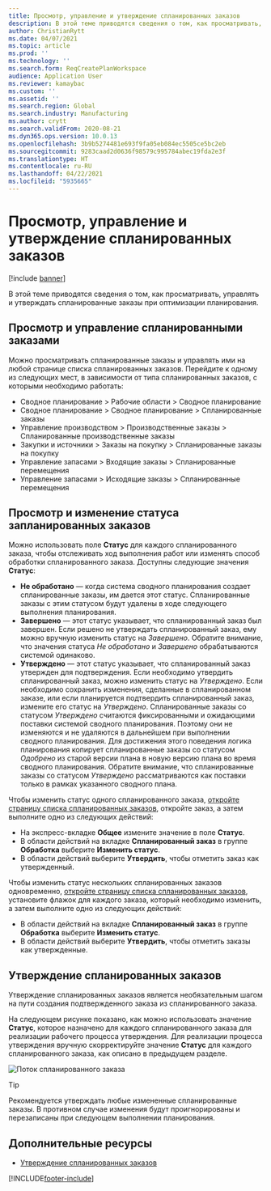 ```yaml
---
title: Просмотр, управление и утверждение спланированных заказов
description: В этой теме приводятся сведения о том, как просматривать, управлять и утверждать спланированные заказы при оптимизации планирования.
author: ChristianRytt
ms.date: 04/07/2021
ms.topic: article
ms.prod: ''
ms.technology: ''
ms.search.form: ReqCreatePlanWorkspace
audience: Application User
ms.reviewer: kamaybac
ms.custom: ''
ms.assetid: ''
ms.search.region: Global
ms.search.industry: Manufacturing
ms.author: crytt
ms.search.validFrom: 2020-08-21
ms.dyn365.ops.version: 10.0.13
ms.openlocfilehash: 3b9b5274481e693f9fa05eb084ec5505ce5bc2eb
ms.sourcegitcommit: 9283caad2d0636f98579c995784abec19fda2e3f
ms.translationtype: HT
ms.contentlocale: ru-RU
ms.lasthandoff: 04/22/2021
ms.locfileid: "5935665"
---
```

# <a name="view-manage-and-approve-planned-orders"></a>Просмотр, управление и утверждение спланированных заказов

[!include [banner](../../includes/banner.md)]

В этой теме приводятся сведения о том, как просматривать, управлять и утверждать спланированные заказы при оптимизации планирования.

## <a name="view-and-manage-planned-orders"></a><a name="view-planned-orders"></a>Просмотр и управление спланированными заказами

Можно просматривать спланированные заказы и управлять ими на любой странице списка спланированных заказов. Перейдите к одному из следующих мест, в зависимости от типа спланированных заказов, с которыми необходимо работать:

- Сводное планирование \> Рабочие области \> Сводное планирование
- Сводное планирование \> Сводное планирование \> Спланированные заказы
- Управление производством \> Производственные заказы \> Спланированные производственные заказы
- Закупки и источники \> Заказы на покупку \> Спланированные заказы на покупку
- Управление запасами \> Входящие заказы \> Спланированные перемещения
- Управление запасами \> Исходящие заказы \> Спланированные перемещения

## <a name="view-and-edit-the-status-of-planned-orders"></a>Просмотр и изменение статуса запланированных заказов

Можно использовать поле **Статус** для каждого спланированного заказа, чтобы отслеживать ход выполнения работ или изменять способ обработки спланированного заказа. Доступны следующие значения **Статус**:

- **Не обработано** — когда система сводного планирования создает спланированные заказы, им дается этот статус. Спланированные заказы с этим статусом будут удалены в ходе следующего выполнения планирования.
- **Завершено** — этот статус указывает, что спланированный заказ был завершен. Если решено не утверждать спланированный заказ, ему можно вручную изменить статус на *Завершено*. Обратите внимание, что значения статуса *Не обработано* и *Завершено* обрабатываются системой одинаково.
- **Утверждено** — этот статус указывает, что спланированный заказ утвержден для подтверждения. Если необходимо утвердить спланированный заказ, можно изменить статус на *Утверждено*. Если необходимо сохранить изменения, сделанные в спланированном заказе, или если планируется подтвердить спланированный заказ, измените его статус на *Утверждено*. Спланированные заказы со статусом *Утверждено* считаются фиксированными и ожидающими поставки системой сводного планирования. Поэтому они не изменяются и не удаляются в дальнейшем при выполнении сводного планирования. Для достижения этого поведения логика планирования копирует спланированные заказы со статусом *Одобрено* из старой версии плана в новую версию плана во время сводного планирования. Обратите внимание, что спланированные заказы со статусом *Утверждено* рассматриваются как поставки только в рамках указанного сводного плана.

Чтобы изменить статус одного спланированного заказа, [откройте страницу списка спланированных заказов](#view-planned-orders), откройте заказ, а затем выполните одно из следующих действий:

- На экспресс-вкладке **Общее** измените значение в поле **Статус**.
- В области действий на вкладке **Спланированный заказ** в группе **Обработка** выберите **Изменить статус**.
- В области действий выберите **Утвердить**, чтобы отметить заказ как утвержденный.

Чтобы изменить статус нескольких спланированных заказов одновременно, [откройте страницу списка спланированных заказов](#view-planned-orders), установите флажок для каждого заказа, который необходимо изменить, а затем выполните одно из следующих действий:

- В области действий на вкладке **Спланированный заказ** в группе **Обработка** выберите **Изменить статус**.
- В области действий выберите **Утвердить**, чтобы отметить заказы как утвержденные.

## <a name="approve-planned-orders"></a>Утверждение спланированных заказов

Утверждение спланированных заказов является необязательным шагом на пути создания подтвержденного заказа из спланированного заказа.

На следующем рисунке показано, как можно использовать значение **Статус**, которое назначено для каждого спланированного заказа для реализации рабочего процесса утверждения. Для реализации процесса утверждения вручную скорректируйте значение **Статус** для каждого спланированного заказа, как описано в предыдущем разделе.

![Поток спланированного заказа](media/approved-planned-orders-1.png)

> [!TIP]
> Рекомендуется утверждать любые измененные спланированные заказы. В противном случае изменения будут проигнорированы и перезаписаны при следующем выполнении планирования.

## <a name="additional-resources"></a>Дополнительные ресурсы

- [Утверждение спланированных заказов](planned-order-firming.md)

[!INCLUDE[footer-include](../../../includes/footer-banner.md)]
